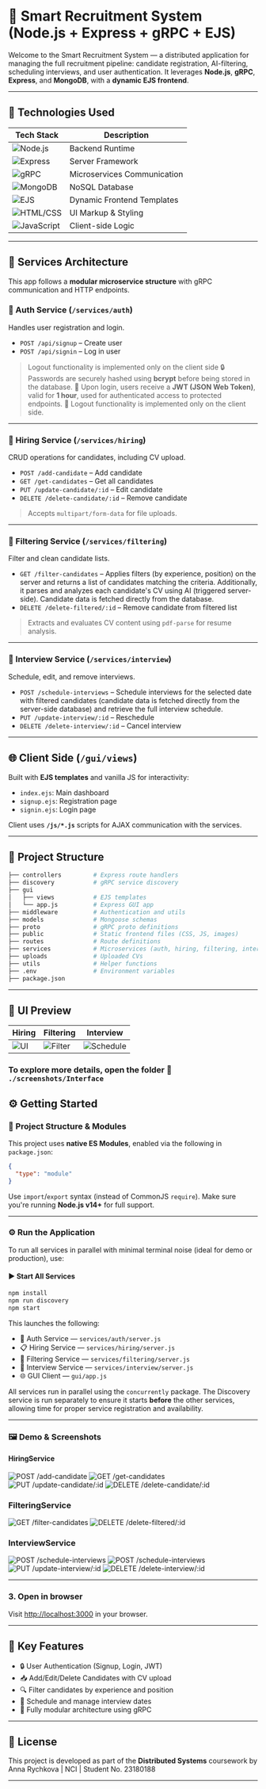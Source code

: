 # 🧠 Smart Recruitment System (Node.js + Express + gRPC + EJS)

Welcome to the Smart Recruitment System — a distributed application for managing the full recruitment pipeline: candidate registration, AI-filtering, scheduling interviews, and user authentication. It leverages **Node.js**, **gRPC**, **Express**, and **MongoDB**, with a **dynamic EJS frontend**.

---

## 🚀 Technologies Used

| Tech Stack                                                                                               | Description                 |
| -------------------------------------------------------------------------------------------------------- | --------------------------- |
| ![Node.js](https://img.shields.io/badge/Node.js-339933?style=flat&logo=nodedotjs&logoColor=white)        | Backend Runtime             |
| ![Express](https://img.shields.io/badge/Express.js-000000?style=flat&logo=express&logoColor=white)       | Server Framework            |
| ![gRPC](https://img.shields.io/badge/gRPC-0000FF?style=flat&logo=grpc&logoColor=white)                   | Microservices Communication |
| ![MongoDB](https://img.shields.io/badge/MongoDB-4DB33D?style=flat&logo=mongodb&logoColor=white)          | NoSQL Database              |
| ![EJS](https://img.shields.io/badge/EJS-3178C6?style=flat&logo=ejs&logoColor=white)                      | Dynamic Frontend Templates  |
| ![HTML/CSS](https://img.shields.io/badge/HTML5/CSS3-E34F26?style=flat&logo=html5&logoColor=white)        | UI Markup & Styling         |
| ![JavaScript](https://img.shields.io/badge/JavaScript-F7DF1E?style=flat&logo=javascript&logoColor=black) | Client-side Logic           |

---

## 🧩 Services Architecture

This app follows a **modular microservice structure** with gRPC communication and HTTP endpoints.

### 🔐 Auth Service (`/services/auth`)

Handles user registration and login.

- `POST /api/signup` – Create user
- `POST /api/signin` – Log in user

> Logout functionality is implemented only on the client side
> 🔒 Passwords are securely hashed using **bcrypt** before being stored in the database.
> 🔑 Upon login, users receive a **JWT (JSON Web Token)**, valid for **1 hour**, used for authenticated access to protected endpoints.
> 🚪 Logout functionality is implemented only on the client side.

---

### 👤 Hiring Service (`/services/hiring`)

CRUD operations for candidates, including CV upload.

- `POST /add-candidate` – Add candidate
- `GET /get-candidates` – Get all candidates
- `PUT /update-candidate/:id` – Edit candidate
- `DELETE /delete-candidate/:id` – Remove candidate

> Accepts `multipart/form-data` for file uploads.

---

### 🧹 Filtering Service (`/services/filtering`)

Filter and clean candidate lists.

- `GET /filter-candidates` – Applies filters (by experience, position) on the server and returns a list of candidates matching the criteria. Additionally, it parses and analyzes each candidate's CV using AI (triggered server-side). Candidate data is fetched directly from the database.
- `DELETE /delete-filtered/:id` – Remove candidate from filtered list

> Extracts and evaluates CV content using `pdf-parse` for resume analysis.

---

### 📅 Interview Service (`/services/interview`)

Schedule, edit, and remove interviews.

- `POST /schedule-interviews` – Schedule interviews for the selected date with filtered candidates (candidate data is fetched directly from the server-side database) and retrieve the full interview schedule.
- `PUT /update-interview/:id` – Reschedule
- `DELETE /delete-interview/:id` – Cancel interview

---

## 🌐 Client Side (`/gui/views`)

Built with **EJS templates** and vanilla JS for interactivity:

- `index.ejs`: Main dashboard
- `signup.ejs`: Registration page
- `signin.ejs`: Login page

Client uses **`/js/*.js`** scripts for AJAX communication with the services.

---

## 📂 Project Structure

```bash
├── controllers         # Express route handlers
├── discovery           # gRPC service discovery
├── gui
│   ├── views           # EJS templates
│   └── app.js          # Express GUI app
├── middleware          # Authentication and utils
├── models              # Mongoose schemas
├── proto               # gRPC proto definitions
├── public              # Static frontend files (CSS, JS, images)
├── routes              # Route definitions
├── services            # Microservices (auth, hiring, filtering, interview)
├── uploads             # Uploaded CVs
├── utils               # Helper functions
├── .env                # Environment variables
├── package.json
```

---

## 📸 UI Preview

| Hiring                                    | Filtering                                        | Interview                                          |
| ----------------------------------------- | ------------------------------------------------ | -------------------------------------------------- |
| ![UI](./screenshots/Interface/Hiring.png) | ![Filter](./screenshots/Interface/Filtering.png) | ![Schedule](./screenshots/Interface/Scheduled.png) |

### To explore more details, open the folder 📂 `./screenshots/Interface`

## ⚙️ Getting Started

### 🧱 Project Structure & Modules

This project uses **native ES Modules**, enabled via the following in `package.json`:

```json
{
  "type": "module"
}
```

Use `import`/`export` syntax (instead of CommonJS `require`). Make sure you're running **Node.js v14+** for full support.

---

### ⚙️ Run the Application

To run all services in parallel with minimal terminal noise (ideal for demo or production), use:

#### ▶️ Start All Services

```bash
npm install
npm run discovery
npm start
```

This launches the following:

- 🧑 Auth Service — `services/auth/server.js`
- 📋 Hiring Service — `services/hiring/server.js`
- 🧠 Filtering Service — `services/filtering/server.js`
- 📆 Interview Service — `services/interview/server.js`
- 🌐 GUI Client — `gui/app.js`

All services run in parallel using the `concurrently` package.
The Discovery service is run separately to ensure it starts **before** the other services, allowing time for proper service registration and availability.

---

### 🖼️ Demo & Screenshots

#### HiringService

![POST /add-candidate](./screenshots/Postman/AddCandidate.png)
![GET /get-candidates](./screenshots/Postman/GetCandidates.png)
![PUT /update-candidate/:id](./screenshots/Postman/UpdateCandidate.png)
![DELETE /delete-candidate/:id](./screenshots/Postman/DeleteCandidate.png)

### FilteringService

![GET /filter-candidates](./screenshots/Postman/FilterCandidates.png)
![DELETE /delete-filtered/:id](./screenshots/Postman/DeleteFiltered.png)

### InterviewService

![POST /schedule-interviews](./screenshots/Postman/ScheduleInterviews.png)
![POST /schedule-interviews](./screenshots/Postman/ScheduleInterviews1.png)
![PUT /update-interview/:id](./screenshots/Postman/UpdateInterview.png)
![DELETE /delete-interview/:id](./screenshots/Postman/DeleteInterview.png)

---

### 3. Open in browser

Visit [http://localhost:3000](http://localhost:3000) in your browser.

---

## 🧪 Key Features

- 🔒 User Authentication (Signup, Login, JWT)
- 📥 Add/Edit/Delete Candidates with CV upload
- 🔍 Filter candidates by experience and position
- 📅 Schedule and manage interview dates
- 📂 Fully modular architecture using gRPC

---

## 📜 License

This project is developed as part of the **Distributed Systems** coursework by
Anna Rychkova | NCI | Student No. 23180188

---
